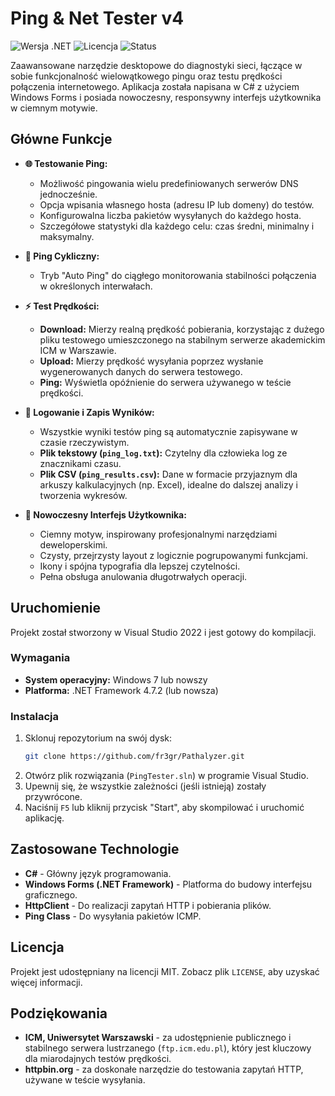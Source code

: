 # Ping & Net Tester v4

![Wersja .NET](https://img.shields.io/badge/.NET_Framework-4.7.2+-blueviolet)
![Licencja](https://img.shields.io/badge/Licencja-MIT-blue)
![Status](https://img.shields.io/badge/Status-Ukończony-brightgreen)

Zaawansowane narzędzie desktopowe do diagnostyki sieci, łączące w sobie funkcjonalność wielowątkowego pingu oraz testu prędkości połączenia internetowego. Aplikacja została napisana w C# z użyciem Windows Forms i posiada nowoczesny, responsywny interfejs użytkownika w ciemnym motywie.



## Główne Funkcje

-   **🌐 Testowanie Ping:**
    -   Możliwość pingowania wielu predefiniowanych serwerów DNS jednocześnie.
    -   Opcja wpisania własnego hosta (adresu IP lub domeny) do testów.
    -   Konfigurowalna liczba pakietów wysyłanych do każdego hosta.
    -   Szczegółowe statystyki dla każdego celu: czas średni, minimalny i maksymalny.

-   **🔄 Ping Cykliczny:**
    -   Tryb "Auto Ping" do ciągłego monitorowania stabilności połączenia w określonych interwałach.

-   **⚡ Test Prędkości:**
    -   **Download:** Mierzy realną prędkość pobierania, korzystając z dużego pliku testowego umieszczonego na stabilnym serwerze akademickim ICM w Warszawie.
    -   **Upload:** Mierzy prędkość wysyłania poprzez wysłanie wygenerowanych danych do serwera testowego.
    -   **Ping:** Wyświetla opóźnienie do serwera używanego w teście prędkości.

-   **💾 Logowanie i Zapis Wyników:**
    -   Wszystkie wyniki testów ping są automatycznie zapisywane w czasie rzeczywistym.
    -   **Plik tekstowy (`ping_log.txt`):** Czytelny dla człowieka log ze znacznikami czasu.
    -   **Plik CSV (`ping_results.csv`):** Dane w formacie przyjaznym dla arkuszy kalkulacyjnych (np. Excel), idealne do dalszej analizy i tworzenia wykresów.

-   **🎨 Nowoczesny Interfejs Użytkownika:**
    -   Ciemny motyw, inspirowany profesjonalnymi narzędziami deweloperskimi.
    -   Czysty, przejrzysty layout z logicznie pogrupowanymi funkcjami.
    -   Ikony i spójna typografia dla lepszej czytelności.
    -   Pełna obsługa anulowania długotrwałych operacji.

## Uruchomienie

Projekt został stworzony w Visual Studio 2022 i jest gotowy do kompilacji.

### Wymagania

-   **System operacyjny:** Windows 7 lub nowszy
-   **Platforma:** .NET Framework 4.7.2 (lub nowsza)

### Instalacja

1.  Sklonuj repozytorium na swój dysk:
    ```sh
    git clone https://github.com/fr3gr/Pathalyzer.git
    ```
2.  Otwórz plik rozwiązania (`PingTester.sln`) w programie Visual Studio.
3.  Upewnij się, że wszystkie zależności (jeśli istnieją) zostały przywrócone.
4.  Naciśnij `F5` lub kliknij przycisk "Start", aby skompilować i uruchomić aplikację.

## Zastosowane Technologie

-   **C#** - Główny język programowania.
-   **Windows Forms (.NET Framework)** - Platforma do budowy interfejsu graficznego.
-   **HttpClient** - Do realizacji zapytań HTTP i pobierania plików.
-   **Ping Class** - Do wysyłania pakietów ICMP.

## Licencja

Projekt jest udostępniany na licencji MIT. Zobacz plik `LICENSE`, aby uzyskać więcej informacji.

## Podziękowania

-   **ICM, Uniwersytet Warszawski** - za udostępnienie publicznego i stabilnego serwera lustrzanego (`ftp.icm.edu.pl`), który jest kluczowy dla miarodajnych testów prędkości.
-   **httpbin.org** - za doskonałe narzędzie do testowania zapytań HTTP, używane w teście wysyłania.
